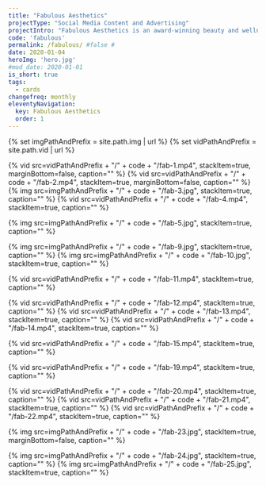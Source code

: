 ```yaml
---
title: "Fabulous Aesthetics"
projectType: "Social Media Content and Advertising"
projectIntro: "Fabulous Aesthetics is an award-winning beauty and wellness brand that is committed to empowering men and women with the confidence that beauty provides. <br><br>As traditional salons had to digitally transform to stay relevant, I relied on visual metaphors to be a thumb-stopper on social for the brand. Images used for advertising campaign were successful in getting the message across at the same time meeting Facebook's strict advertising policies on beauty campaigns."
code: 'fabulous'
permalink: /fabulous/ #false #
date: 2020-01-04
heroImg: 'hero.jpg'
#mod_date: 2020-01-01
is_short: true
tags: 
  - cards
changefreq: monthly
eleventyNavigation:
  key: Fabulous Aesthetics
  order: 1
---
```

{% set imgPathAndPrefix = site.path.img | url %}
{% set vidPathAndPrefix = site.path.vid | url %}

<div class="stack stack--two">
  {% vid src=vidPathAndPrefix + "/" + code + "/fab-1.mp4", stackItem=true, marginBottom=false, caption="" %}
  {% vid src=vidPathAndPrefix + "/" + code + "/fab-2.mp4", stackItem=true, marginBottom=false, caption="" %}
  {% img src=imgPathAndPrefix + "/" + code + "/fab-3.jpg", stackItem=true, caption="" %}
  {% vid src=vidPathAndPrefix + "/" + code + "/fab-4.mp4", stackItem=true, caption="" %}
</div>

{% img src=imgPathAndPrefix + "/" + code + "/fab-5.jpg", stackItem=true, caption="" %}

<div class="stack stack--two">
  {% img src=imgPathAndPrefix + "/" + code + "/fab-9.jpg", stackItem=true, caption="" %}
  {% img src=imgPathAndPrefix + "/" + code + "/fab-10.jpg", stackItem=true, caption="" %}
</div>

{% vid src=vidPathAndPrefix + "/" + code + "/fab-11.mp4", stackItem=true, caption="" %}

<div class="stack stack--three">
  {% vid src=vidPathAndPrefix + "/" + code + "/fab-12.mp4", stackItem=true, caption="" %}
  {% vid src=vidPathAndPrefix + "/" + code + "/fab-13.mp4", stackItem=true, caption="" %}
  {% vid src=vidPathAndPrefix + "/" + code + "/fab-14.mp4", stackItem=true, caption="" %}
</div>

{% vid src=vidPathAndPrefix + "/" + code + "/fab-15.mp4", stackItem=true, caption="" %}

{% vid src=vidPathAndPrefix + "/" + code + "/fab-19.mp4", stackItem=true, caption="" %}

<div class="stack stack--three">
  {% vid src=vidPathAndPrefix + "/" + code + "/fab-20.mp4", stackItem=true, caption="" %}
  {% vid src=vidPathAndPrefix + "/" + code + "/fab-21.mp4", stackItem=true, caption="" %}
  {% vid src=vidPathAndPrefix + "/" + code + "/fab-22.mp4", stackItem=true, caption="" %}
</div>

{% img src=imgPathAndPrefix + "/" + code + "/fab-23.jpg", stackItem=true, marginBottom=false, caption="" %}

<div class="stack stack--two">
  {% img src=imgPathAndPrefix + "/" + code + "/fab-24.jpg", stackItem=true, caption="" %}
  {% img src=imgPathAndPrefix + "/" + code + "/fab-25.jpg", stackItem=true, caption="" %}
</div>